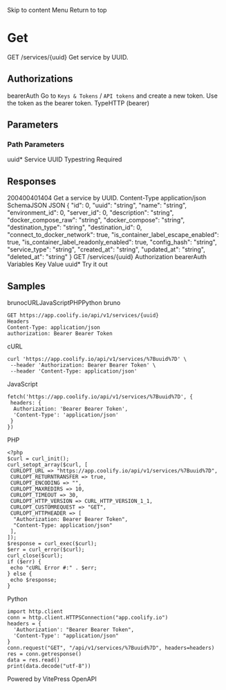 Skip to content
Menu
Return to top
# Get​
GET
/services/{uuid}
Get service by UUID.
## Authorizations​
bearerAuth
Go to `Keys & Tokens` / `API tokens` and create a new token. Use the token as the bearer token.
TypeHTTP (bearer)
## Parameters​
### Path Parameters
uuid*
Service UUID
Typestring
Required
## Responses​
200400401404
Get a service by UUID.
Content-Type
application/json
SchemaJSON
JSON
{
"id": 0,
"uuid": "string",
"name": "string",
"environment_id": 0,
"server_id": 0,
"description": "string",
"docker_compose_raw": "string",
"docker_compose": "string",
"destination_type": "string",
"destination_id": 0,
"connect_to_docker_network": true,
"is_container_label_escape_enabled": true,
"is_container_label_readonly_enabled": true,
"config_hash": "string",
"service_type": "string",
"created_at": "string",
"updated_at": "string",
"deleted_at": "string"
}
GET
/services/{uuid}
Authorization 
bearerAuth
Variables
Key
Value
uuid*
Try it out
## Samples​
brunocURLJavaScriptPHPPython
bruno
```
GET https://app.coolify.io/api/v1/services/{uuid}
Headers
Content-Type: application/json
authorization: Bearer Bearer Token

```

cURL
```
curl 'https://app.coolify.io/api/v1/services/%7Buuid%7D' \
 --header 'Authorization: Bearer Bearer Token' \
 --header 'Content-Type: application/json'
```

JavaScript
```
fetch('https://app.coolify.io/api/v1/services/%7Buuid%7D', {
 headers: {
  Authorization: 'Bearer Bearer Token',
  'Content-Type': 'application/json'
 }
})
```

PHP
```
<?php
$curl = curl_init();
curl_setopt_array($curl, [
 CURLOPT_URL => "https://app.coolify.io/api/v1/services/%7Buuid%7D",
 CURLOPT_RETURNTRANSFER => true,
 CURLOPT_ENCODING => "",
 CURLOPT_MAXREDIRS => 10,
 CURLOPT_TIMEOUT => 30,
 CURLOPT_HTTP_VERSION => CURL_HTTP_VERSION_1_1,
 CURLOPT_CUSTOMREQUEST => "GET",
 CURLOPT_HTTPHEADER => [
  "Authorization: Bearer Bearer Token",
  "Content-Type: application/json"
 ],
]);
$response = curl_exec($curl);
$err = curl_error($curl);
curl_close($curl);
if ($err) {
 echo "cURL Error #:" . $err;
} else {
 echo $response;
}
```

Python
```
import http.client
conn = http.client.HTTPSConnection("app.coolify.io")
headers = {
  'Authorization': "Bearer Bearer Token",
  'Content-Type': "application/json"
}
conn.request("GET", "/api/v1/services/%7Buuid%7D", headers=headers)
res = conn.getresponse()
data = res.read()
print(data.decode("utf-8"))
```

Powered by  VitePress OpenAPI 
